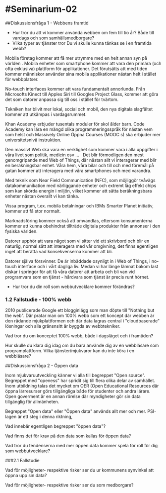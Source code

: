 #Seminarium-02
=============

##Diskussionsfråga 1 - Webbens framtid

* Hur tror du att vi kommer använda webben om fem till tio år? Både till vardags och som samhällsmedborgare?
* Vilka typer av tjänster tror Du vi skulle kunna tänkas se i en framtida webb?

Mobila företag kommer att få mer utrymme med en helt annan syn på världen . Mobila enheter som smartphone kommer att 
vara den primära (och ofta exklusiva) plattform för applikationer. Det förutsätts att med tiden kommer människor 
använder sina mobila applikationer nästan helt i stället för webbplatser.

No-touch interfaces kommer att vara fundamentalt annorlunda. Från Microsofts Kinect till Apples Siri till Googles 
Project Glass, kommer att göra det som datorer anpassa sig till oss i stället för tvärtom.

Tekniken har blivit mer lokal, social och mobil, den nya digitala slagfältet kommer att utkämpas i vardagsrummet.

Khan Academy erbjuder tusentals moduler för skol ålder barn. Code Academy kan lära en mängd olika programmeringsspråk 
för nästan vem som helst och Massively Online Öppna Courses (MOOC s) ska erbjuder mer universitetsnivå instruktion.

Den massivt Web ska vara en verklighet som kommer vara i alla uppgifter i våra livet som politik, medicin osv ...
 
Det blir förmodligen den mest genomgripande med Web of Things, där nästan allt vi interagerar med blir en beräkningsbar 
enhet. Våra hem, våra bilar och till och med föremål på gatan kommer att interagera med våra smartphones och med 
varandra.

Med teknik som Near Field Communication (NFC), som möjliggör tvåvägs datakommunikation med närliggande enheter och 
extremt låg effekt chips som kan skörda energin i miljön, vilket kommer att sätta beräkningsbara enheter nästan 
överallt vi kan tänka.

Vissa program, t.ex. mobila betalningar och IBMs Smarter Planet initiativ, kommer att få stor normalt.

Marknadsföring kommer också att omvandlas, eftersom konsumenterna kommer att kunna obehindrat tillträde digitala 
produkter från annonser i den fysiska världen.

Datorer upphör att vara något som vi sitter vid ett skrivbord och blir en naturlig, normal sätt att interagera med 
vår omgivning, det finns egentligen inget att berätta vad konsekvenserna kommer att bli.

Datorer själva försvinner. De är inbäddade osynligt in i Web of Things, i no-touch interface och i vårt dagliga liv. 
Medan vi har länge lämnat bakom last diskar i springor för att få våra datorer att arbeta och bli van vid 
programvara som en tjänst - hårdvara som tjänst är precis runt hörnet.


* Hur tror du din roll som webbutvecklare kommer förändras?

### 1.2 Fallstudie - 100% webb

2010 publicerade Google ett blogginlägg som man döpte till "Nothing but the web". Där pratar man om 100% webb som ett koncept där webben är den rådande mjukplattformen och där data lagras central i "cloudbaserade" lösningar och alla gränsnsitt är byggda av webbtekniker.

Vad tror du om konceptet 100% webb, både i dagsläget och i framtiden?

Hur skulle du klara dig idag om du bara använde dig av en webbläsare som programplattform. Vilka tjänster/mjukvaror kan du inte köra i en webbläsare?

##Diskussionsfråga 2 - Öppen data

Inom mjukvaruutveckling känner vi alla till begreppet "Open source". Begreppet med "openess" har spridit sig till flera olika delar av samhället. Inom utbildning talas det mycket om OER (Open Educational Resources där öppna lärresurser görs tillgängliga både för studenter och andra lärare. Open goverment är en annan rörelse där myndigheter gör sin data tillgänglig för allmänheten.

Begreppet "Open data" eller "Öppen data" används allt mer och mer. PSI-lagen är ett steg i denna riktning,

Vad innebär egentligen begreppet "öppen data"?

Vad finns det för krav på den data som kallas för öppen data?

Vad tror du tendenserna med mer öppen data kommer spela för roll för dig som webbutvecklare?

###2.1 Fallstudie

Vad för möjligheter- respektive risker ser du ur kommunens synvinkel att öppna upp sin data?

Vad för möjligheter- respektive risker ser du som medborgare?

